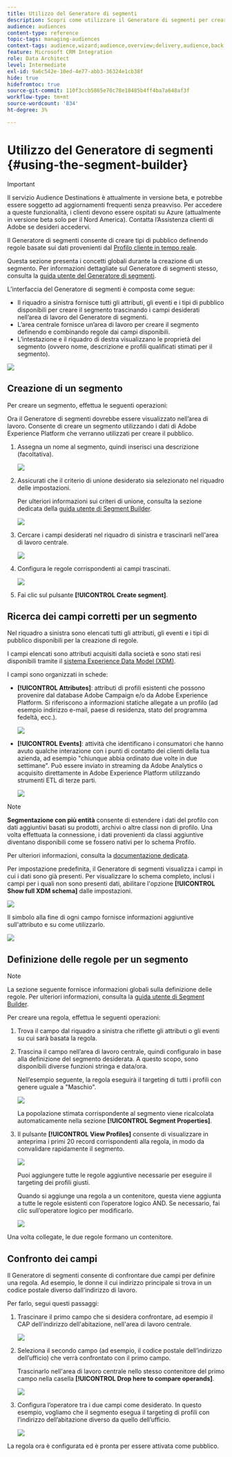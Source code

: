 ```yaml
---
title: Utilizzo del Generatore di segmenti
description: Scopri come utilizzare il Generatore di segmenti per creare tipi di pubblico.
audience: audiences
content-type: reference
topic-tags: managing-audiences
context-tags: audience,wizard;audience,overview;delivery,audience,back
feature: Microsoft CRM Integration
role: Data Architect
level: Intermediate
exl-id: 9a6c542e-10ed-4e77-abb3-36324e1cb38f
hide: true
hidefromtoc: true
source-git-commit: 110f3ccb5865e70c78e18485b4ff4ba7a648af3f
workflow-type: tm+mt
source-wordcount: '834'
ht-degree: 3%

---
```


# Utilizzo del Generatore di segmenti {#using-the-segment-builder}

>[!IMPORTANT]
>
>Il servizio Audience Destinations è attualmente in versione beta, e potrebbe essere soggetto ad aggiornamenti frequenti senza preavviso. Per accedere a queste funzionalità, i clienti devono essere ospitati su Azure (attualmente in versione beta solo per il Nord America). Contatta l’Assistenza clienti di Adobe se desideri accedervi.

Il Generatore di segmenti consente di creare tipi di pubblico definendo regole basate sui dati provenienti dal [Profilo cliente in tempo reale](https://experienceleague.adobe.com/docs/experience-platform/profile/home.html).

Questa sezione presenta i concetti globali durante la creazione di un segmento. Per informazioni dettagliate sul Generatore di segmenti stesso, consulta la [guida utente del Generatore di segmenti](https://experienceleague.adobe.com/docs/experience-platform/segmentation/ui/overview.html).

L’interfaccia del Generatore di segmenti è composta come segue:

* Il riquadro a sinistra fornisce tutti gli attributi, gli eventi e i tipi di pubblico disponibili per creare il segmento trascinando i campi desiderati nell’area di lavoro del Generatore di segmenti.
* L’area centrale fornisce un’area di lavoro per creare il segmento definendo e combinando regole dai campi disponibili.
* L’intestazione e il riquadro di destra visualizzano le proprietà del segmento (ovvero nome, descrizione e profili qualificati stimati per il segmento).

![](assets/aep_audiences_interface.png)

## Creazione di un segmento

Per creare un segmento, effettua le seguenti operazioni:

Ora il Generatore di segmenti dovrebbe essere visualizzato nell’area di lavoro. Consente di creare un segmento utilizzando i dati di Adobe Experience Platform che verranno utilizzati per creare il pubblico.

1. Assegna un nome al segmento, quindi inserisci una descrizione (facoltativa).

   ![](assets/aep_audiences_creation_edit_name.png)

1. Assicurati che il criterio di unione desiderato sia selezionato nel riquadro delle impostazioni.

   Per ulteriori informazioni sui criteri di unione, consulta la sezione dedicata della [guida utente di Segment Builder](https://experienceleague.adobe.com/docs/experience-platform/segmentation/ui/overview.html).

   ![](assets/aep_audiences_mergepolicy.png)

1. Cercare i campi desiderati nel riquadro di sinistra e trascinarli nell&#39;area di lavoro centrale.

   ![](assets/aep_audiences_dragfield.png)

1. Configura le regole corrispondenti ai campi trascinati.

   ![](assets/aep_audiences_configure_rules.png)

1. Fai clic sul pulsante **[!UICONTROL Create segment]**.

## Ricerca dei campi corretti per un segmento

Nel riquadro a sinistra sono elencati tutti gli attributi, gli eventi e i tipi di pubblico disponibili per la creazione di regole.

I campi elencati sono attributi acquisiti dalla società e sono stati resi disponibili tramite il [sistema Experience Data Model (XDM)](https://experienceleague.adobe.com/docs/experience-platform/xdm/home.html).

I campi sono organizzati in schede:

* **[!UICONTROL Attributes]**: attributi di profili esistenti che possono provenire dal database Adobe Campaign e/o da Adobe Experience Platform. Si riferiscono a informazioni statiche allegate a un profilo (ad esempio indirizzo e-mail, paese di residenza, stato del programma fedeltà, ecc.).

  ![](assets/aep_audiences_attributestab.png)

* **[!UICONTROL Events]**: attività che identificano i consumatori che hanno avuto qualche interazione con i punti di contatto dei clienti della tua azienda, ad esempio &quot;chiunque abbia ordinato due volte in due settimane&quot;. Può essere inviato in streaming da Adobe Analytics o acquisito direttamente in Adobe Experience Platform utilizzando strumenti ETL di terze parti.

  ![](assets/aep_audiences_eventstab.png)

>[!NOTE]
>
>**Segmentazione con più entità** consente di estendere i dati del profilo con dati aggiuntivi basati su prodotti, archivi o altre classi non di profilo. Una volta effettuata la connessione, i dati provenienti da classi aggiuntive diventano disponibili come se fossero nativi per lo schema Profilo.
>
>Per ulteriori informazioni, consulta la [documentazione dedicata](https://experienceleague.adobe.com/docs/experience-platform/segmentation/multi-entity-segmentation.html).

Per impostazione predefinita, il Generatore di segmenti visualizza i campi in cui i dati sono già presenti. Per visualizzare lo schema completo, inclusi i campi per i quali non sono presenti dati, abilitare l&#39;opzione **[!UICONTROL Show full XDM schema]** dalle impostazioni.

![](assets/aep_audiences_populatedfields.png)

Il simbolo alla fine di ogni campo fornisce informazioni aggiuntive sull&#39;attributo e su come utilizzarlo.

![](assets/aep_audiences_isymbol.png)

## Definizione delle regole per un segmento

>[!NOTE]
>
>La sezione seguente fornisce informazioni globali sulla definizione delle regole. Per ulteriori informazioni, consulta la [guida utente di Segment Builder](https://experienceleague.adobe.com/docs/experience-platform/segmentation/ui/overview.html).

Per creare una regola, effettua le seguenti operazioni:

1. Trova il campo dal riquadro a sinistra che riflette gli attributi o gli eventi su cui sarà basata la regola.

1. Trascina il campo nell’area di lavoro centrale, quindi configuralo in base alla definizione del segmento desiderata. A questo scopo, sono disponibili diverse funzioni stringa e data/ora.

   Nell’esempio seguente, la regola eseguirà il targeting di tutti i profili con genere uguale a &quot;Maschio&quot;.

   ![](assets/aep_audiences_malegender.png)

   La popolazione stimata corrispondente al segmento viene ricalcolata automaticamente nella sezione **[!UICONTROL Segment Properties]**.

1. Il pulsante **[!UICONTROL View Profiles]** consente di visualizzare in anteprima i primi 20 record corrispondenti alla regola, in modo da convalidare rapidamente il segmento.

   ![](assets/aep_audiences_samplepreview.png)

   Puoi aggiungere tutte le regole aggiuntive necessarie per eseguire il targeting dei profili giusti.

   Quando si aggiunge una regola a un contenitore, questa viene aggiunta a tutte le regole esistenti con l’operatore logico AND. Se necessario, fai clic sull’operatore logico per modificarlo.

   ![](assets/aep_audiences_andoperator.png)

Una volta collegate, le due regole formano un contenitore.

## Confronto dei campi

Il Generatore di segmenti consente di confrontare due campi per definire una regola. Ad esempio, le donne il cui indirizzo principale si trova in un codice postale diverso dall’indirizzo di lavoro.

Per farlo, segui questi passaggi:

1. Trascinare il primo campo che si desidera confrontare, ad esempio il CAP dell&#39;indirizzo dell&#39;abitazione, nell&#39;area di lavoro centrale.

   ![](assets/aep_audiences_comparing_1.png)

1. Seleziona il secondo campo (ad esempio, il codice postale dell’indirizzo dell’ufficio) che verrà confrontato con il primo campo.

   Trascinarlo nell&#39;area di lavoro centrale nello stesso contenitore del primo campo nella casella **[!UICONTROL Drop here to compare operands]**.

   ![](assets/aep_audiences_comparing_2.png)

1. Configura l’operatore tra i due campi come desiderato. In questo esempio, vogliamo che il segmento esegua il targeting di profili con l’indirizzo dell’abitazione diverso da quello dell’ufficio.

   ![](assets/aep_audiences_comparing_3.png)

La regola ora è configurata ed è pronta per essere attivata come pubblico.
